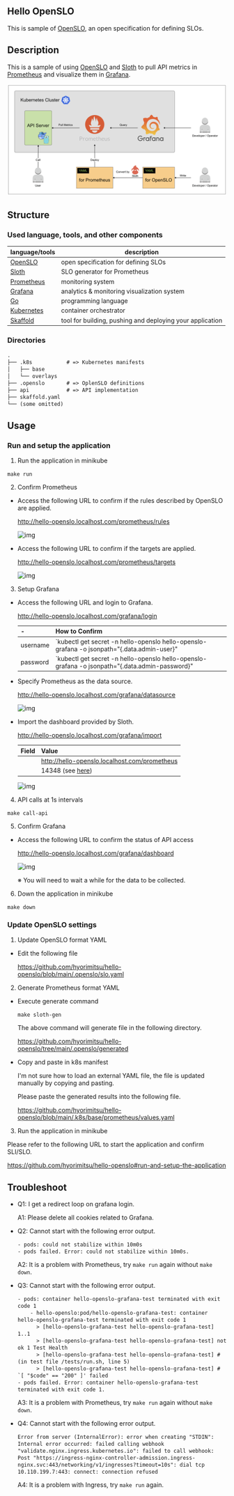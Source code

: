 Hello OpenSLO
---

This is sample of [OpenSLO](https://github.com/OpenSLO/OpenSLO), an open specification for defining SLOs.


## Description

This is a sample of using [OpenSLO](https://github.com/OpenSLO/OpenSLO) and [Sloth](https://github.com/slok/sloth) to pull API metrics in [Prometheus](https://github.com/prometheus/prometheus) and visualize them in [Grafana](https://github.com/grafana/grafana).

![architecture](https://github.com/hyorimitsu/hello-openslo/blob/main/doc/img/architecture.png)


## Structure

### Used language, tools, and other components

| language/tools | description |
| --- | --- |
| [OpenSLO](https://openslo.com/) | open specification for defining SLOs |
| [Sloth](https://sloth.dev/) | SLO generator for Prometheus |
| [Prometheus](https://prometheus.io/) | monitoring system |
| [Grafana](https://grafana.com/) | analytics & monitoring visualization system |
| [Go](https://github.com/golang/go)  | programming language |
| [Kubernetes](https://kubernetes.io/) | container orchestrator |
| [Skaffold](https://skaffold.dev/) | tool for building, pushing and deploying your application |

### Directories

```
.
├── .k8s           # => Kubernetes manifests
│   ├── base
│   └── overlays
├── .openslo       # => OplenSLO definitions
├── api            # => API implementation
├── skaffold.yaml
└── (some omitted)
```


## Usage

### Run and setup the application

1. Run the application in minikube

  ```shell
  make run
  ```

2. Confirm Prometheus

  - Access the following URL to confirm if the rules described by OpenSLO are applied.

    http://hello-openslo.localhost.com/prometheus/rules

    ![img]()

  - Access the following URL to confirm if the targets are applied.

    http://hello-openslo.localhost.com/prometheus/targets

    ![img]()

3. Setup Grafana

  - Access the following URL and login to Grafana.

    http://hello-openslo.localhost.com/grafana/login

    | - | How to Confirm |
    | --- | --- |
    | username | `kubectl get secret -n hello-openslo hello-openslo-grafana -o jsonpath="{.data.admin-user}" | base64 --decode ; echo` |
    | password | `kubectl get secret -n hello-openslo hello-openslo-grafana -o jsonpath="{.data.admin-password}" | base64 --decode ; echo` |

  - Specify Prometheus as the data source.

    http://hello-openslo.localhost.com/grafana/datasource

    ![img]()

  - Import the dashboard provided by Sloth.

    http://hello-openslo.localhost.com/grafana/import

    | Field | Value |
    | --- | --- |
    |  | http://hello-openslo.localhost.com/prometheus |
    |  | 14348 (see [here](https://sloth.dev/introduction/dashboards/)) |

    ![img]()

4. API calls at 1s intervals

  ```shell
  make call-api
  ```

5. Confirm Grafana

  - Access the following URL to confirm the status of API access

    http://hello-openslo.localhost.com/grafana/dashboard

    ![img]()

    ※ You will need to wait a while for the data to be collected.

6. Down the application in minikube

  ```shell
  make down
  ```

### Update OpenSLO settings

1. Update OpenSLO format YAML

  - Edit the following file

    https://github.com/hyorimitsu/hello-openslo/blob/main/.openslo/slo.yaml

2. Generate Prometheus format YAML

  - Execute generate command

    ```shell
    make sloth-gen
    ```

    The above command will generate file in the following directory.

    https://github.com/hyorimitsu/hello-openslo/tree/main/.openslo/generated

  - Copy and paste in k8s manifest

    I'm not sure how to load an external YAML file, the file is updated manually by copying and pasting.

    Please paste the generated results into the following file.

    https://github.com/hyorimitsu/hello-openslo/blob/main/.k8s/base/prometheus/values.yaml

3. Run the application in minikube

  Please refer to the following URL to start the application and confirm SLI/SLO.

  https://github.com/hyorimitsu/hello-openslo#run-and-setup-the-application


## Troubleshoot

- Q1: I get a redirect loop on grafana login.

  A1: Please delete all cookies related to Grafana.

- Q2: Cannot start with the following error output.

  ```shell
  - pods: could not stabilize within 10m0s
  - pods failed. Error: could not stabilize within 10m0s.
  ```

  A2: It is a problem with Prometheus, try `make run` again without `make down`.

- Q3: Cannot start with the following error output.

  ```shell
  - pods: container hello-openslo-grafana-test terminated with exit code 1
      - hello-openslo:pod/hello-openslo-grafana-test: container hello-openslo-grafana-test terminated with exit code 1
        > [hello-openslo-grafana-test hello-openslo-grafana-test] 1..1
        > [hello-openslo-grafana-test hello-openslo-grafana-test] not ok 1 Test Health
        > [hello-openslo-grafana-test hello-openslo-grafana-test] # (in test file /tests/run.sh, line 5)
        > [hello-openslo-grafana-test hello-openslo-grafana-test] #   `[ "$code" == "200" ]' failed
  - pods failed. Error: container hello-openslo-grafana-test terminated with exit code 1.
  ```

  A3: It is a problem with Prometheus, try `make run` again without `make down`.

- Q4: Cannot start with the following error output.

  ```shell
  Error from server (InternalError): error when creating "STDIN": Internal error occurred: failed calling webhook "validate.nginx.ingress.kubernetes.io": failed to call webhook: Post "https://ingress-nginx-controller-admission.ingress-nginx.svc:443/networking/v1/ingresses?timeout=10s": dial tcp 10.110.199.7:443: connect: connection refused
  ```

  A4: It is a problem with Ingress, try `make run` again.
